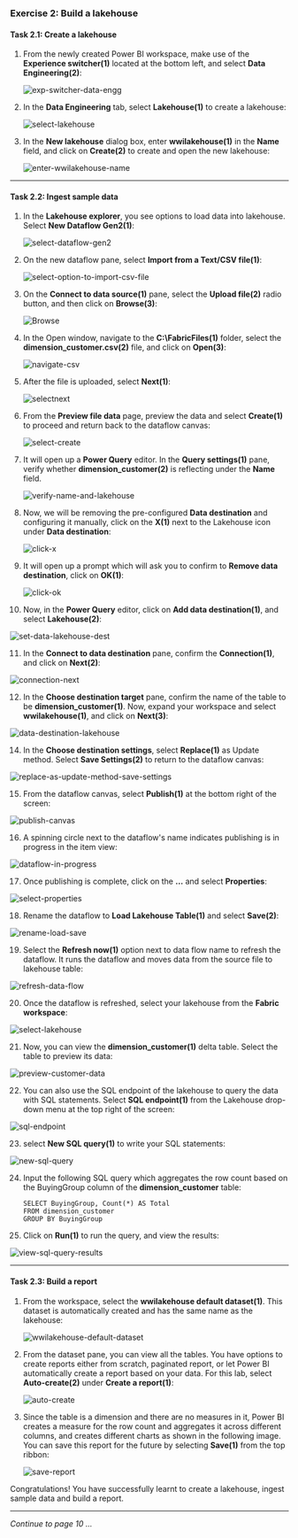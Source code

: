 ### Exercise 2: Build a lakehouse

#### Task 2.1: Create a lakehouse

1. From the newly created Power BI workspace, make use of the **Experience switcher(1)** located at the bottom left, and select **Data Engineering(2)**:

   ![exp-switcher-data-engg]()

2. In the **Data Engineering** tab, select **Lakehouse(1)** to create a lakehouse:

   ![select-lakehouse]()

3. In the **New lakehouse** dialog box, enter **wwilakehouse(1)** in the **Name** field, and click on **Create(2)** to create and open the new lakehouse:

   ![enter-wwilakehouse-name]()

----

#### Task 2.2: Ingest sample data

1. In the **Lakehouse explorer**, you see options to load data into lakehouse. Select **New Dataflow Gen2(1)**:

   ![select-dataflow-gen2]()

2. On the new dataflow pane, select **Import from a Text/CSV file(1)**:

   ![select-option-to-import-csv-file]()

3. On the **Connect to data source(1)** pane, select the **Upload file(2)** radio button, and then click on **Browse(3)**:

   ![Browse]()

4. In the Open window, navigate to the **C:\FabricFiles(1)** folder, select the **dimension_customer.csv(2)** file, and click on **Open(3)**:

   ![navigate-csv]()

5. After the file is uploaded, select **Next(1)**:

   ![selectnext]()

6. From the **Preview file data** page, preview the data and select **Create(1)** to proceed and return back to the dataflow canvas:

   ![select-create]()

7. It will open up a **Power Query** editor. In the **Query settings(1)** pane, verify whether **dimension_customer(2)** is reflecting under the **Name** field. 

   ![verify-name-and-lakehouse]()

8. Now, we will be removing the pre-configured **Data destination** and configuring it manually, click on the **X(1)** next to the Lakehouse icon under **Data destination**:

   ![click-x]()

9. It will open up a prompt which will ask you to  confirm to **Remove data destination**, click on **OK(1)**:

   ![click-ok]()
   
10. Now, in the **Power Query** editor, click on **Add data destination(1)**, and select **Lakehouse(2)**:

   ![set-data-lakehouse-dest]()

11. In the **Connect to data destination** pane, confirm the **Connection(1)**, and click on **Next(2)**:

   ![connection-next]()

12. In the **Choose destination target** pane, confirm the name of the table to be **dimension_customer(1)**. Now, expand your workspace and select **wwilakehouse(1)**, and click on **Next(3)**:

   ![data-destination-lakehouse]()

14. In the **Choose destination settings**, select **Replace(1)** as Update method. Select **Save Settings(2)** to return to the dataflow canvas:

   ![replace-as-update-method-save-settings]()

15. From the dataflow canvas, select **Publish(1)** at the bottom right of the screen:

   ![publish-canvas]()

16. A spinning circle next to the dataflow's name indicates publishing is in progress in the item view:

   ![dataflow-in-progress]()

17. Once publishing is complete, click on the **...** and select **Properties**:

   ![select-properties]()

18. Rename the dataflow to **Load Lakehouse Table(1)** and select **Save(2)**:

   ![rename-load-save]()

19. Select the **Refresh now(1)** option next to data flow name to refresh the dataflow. It runs the dataflow and moves data from the source file to lakehouse table:

   ![refresh-data-flow]()

20.  Once the dataflow is refreshed, select your lakehouse from the **Fabric workspace**:

   ![select-lakehouse]()

21. Now, you can view the **dimension_customer(1)** delta table. Select the table to preview its data:

   ![preview-customer-data]()

22. You can also use the SQL endpoint of the lakehouse to query the data with SQL statements. Select **SQL endpoint(1)** from the Lakehouse drop-down menu at the top right of the screen:

   ![sql-endpoint]()

23. select **New SQL query(1)** to write your SQL statements:

   ![new-sql-query]()

24. Input the following SQL query which aggregates the row count based on the BuyingGroup column of the **dimension_customer** table:

    ```
    SELECT BuyingGroup, Count(*) AS Total
    FROM dimension_customer
    GROUP BY BuyingGroup
    ```

25. Click on **Run(1)** to run the query, and view the results:

   ![view-sql-query-results]()

----

#### Task 2.3: Build a report

1. From the workspace, select the **wwilakehouse default dataset(1)**. This dataset is automatically created and has the same name as the lakehouse:

   ![wwilakehouse-default-dataset]()

2. From the dataset pane, you can view all the tables. You have options to create reports either from scratch, paginated report, or let Power BI automatically create a report based on your data. For this lab, select **Auto-create(2)** under **Create a report(1)**:

   ![auto-create]()

3. Since the table is a dimension and there are no measures in it, Power BI creates a measure for the row count and aggregates it across different columns, and creates different charts as shown in the following image. You can save this report for the future by selecting **Save(1)** from the top ribbon:

   ![save-report]()

Congratulations! You have successfully learnt to create a lakehouse, ingest sample data and build a report.

----

*Continue to page 10 ...*
